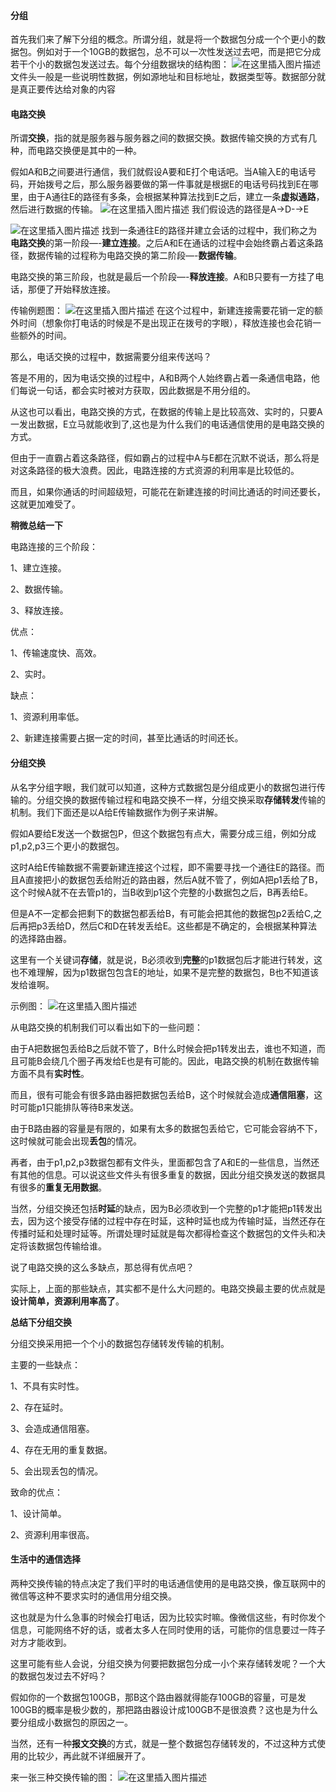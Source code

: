 #### 分组

首先我们来了解下分组的概念。所谓分组，就是将一个数据包分成一个个更小的数据包。例如对于一个10GB的数据包，总不可以一次性发送过去吧，而是把它分成若干个小的数据包发送过去。每个分组数据块的结构图：
![在这里插入图片描述](https://img-blog.csdnimg.cn/20200208203544592.png)
文件头一般是一些说明性数据，例如源地址和目标地址，数据类型等。数据部分就是真正要传达给对象的内容

#### 电路交换

所谓**交换**，指的就是服务器与服务器之间的数据交换。数据传输交换的方式有几种，而电路交换便是其中的一种。

假如A和B之间要进行通信，我们就假设A要和E打个电话吧。当A输入E的电话号码，开始拨号之后，那么服务器要做的第一件事就是根据E的电话号码找到E在哪里，由于A通往E的路径有多条，会根据某种算法找到E之后，建立一条**虚拟通路**，然后进行数据的传输。
![在这里插入图片描述](https://img-blog.csdnimg.cn/2020020820372751.png?x-oss-process=image/watermark,type_ZmFuZ3poZW5naGVpdGk,shadow_10,text_aHR0cHM6Ly9ibG9nLmNzZG4ubmV0L20wXzM3OTA3Nzk3,size_16,color_FFFFFF,t_70)
我们假设选的路径是A→D-→E

![在这里插入图片描述](https://img-blog.csdnimg.cn/20200208203757384.png?x-oss-process=image/watermark,type_ZmFuZ3poZW5naGVpdGk,shadow_10,text_aHR0cHM6Ly9ibG9nLmNzZG4ubmV0L20wXzM3OTA3Nzk3,size_16,color_FFFFFF,t_70)
找到一条通往E的路径并建立会话的过程中，我们称之为**电路交换**的第一阶段—-**建立连接**。之后A和E在通话的过程中会始终霸占着这条路径，数据传输的过程称为电路交换的第二阶段—-**数据传输**。

电路交换的第三阶段，也就是最后一个阶段—-**释放连接**。A和B只要有一方挂了电话，那便了开始释放连接。

传输例题图：
![在这里插入图片描述](https://img-blog.csdnimg.cn/20200208203856560.png)
在这个过程中，新建连接需要花销一定的额外时间（想象你打电话的时候是不是出现正在拨号的字眼），释放连接也会花销一些额外的时间。

那么，电话交换的过程中，数据需要分组来传送吗？

答是不用的，因为电话交换的过程中，A和B两个人始终霸占着一条通信电路，他们每说一句话，都会实时被对方获取，因此数据是不用分组的。

从这也可以看出，电路交换的方式，在数据的传输上是比较高效、实时的，只要A一发出数据，E立马就能收到了,这也是为什么我们的电话通信使用的是电路交换的方式。

但由于一直霸占着这条路径，假如霸占的过程中A与E都在沉默不说话，那么将是对这条路径的极大浪费。因此，电路连接的方式资源的利用率是比较低的。

而且，如果你通话的时间超级短，可能花在新建连接的时间比通话的时间还要长，这就更加难受了。

**稍微总结一下**

电路连接的三个阶段：

1、建立连接。

2、数据传输。

3、释放连接。

优点：

1、传输速度快、高效。

2、实时。

缺点：

1、资源利用率低。

2、新建连接需要占据一定的时间，甚至比通话的时间还长。

#### 分组交换

从名字分组字眼，我们就可以知道，这种方式数据包是分组成更小的数据包进行传输的。分组交换的数据传输过程和电路交换不一样，分组交换采取**存储转发**传输的机制。我们下面还是以A给E传输数据作为例子来讲解。

假如A要给E发送一个数据包P，但这个数据包有点大，需要分成三组，例如分成p1,p2,p3三个更小的数据包。

这时A给E传输数据不需要新建连接这个过程，即不需要寻找一个通往E的路径。而且A直接把小的数据包丢给附近的路由器，然后A就不管了，例如A把p1丢给了B，这个时候A就不在去管p1的，当B收到p1这个完整的小数据包之后，B再丢给E。

但是A不一定都会把剩下的数据包都丢给B，有可能会把其他的数据包p2丢给C,之后再把p3丢给D，然后C和D在转发丢给E。这些都是不确定的，会根据某种算法的选择路由器。

这里有一个关键词**存储**，就是说，B必须收到**完整**的p1数据包后才能进行转发，这也不难理解，因为p1数据包包含E的地址，如果不是完整的数据包，B也不知道该发给谁啊。

示例图：
![在这里插入图片描述](https://img-blog.csdnimg.cn/20200208204209822.png)

从电路交换的机制我们可以看出如下的一些问题：

由于A把数据包丢给B之后就不管了，B什么时候会把p1转发出去，谁也不知道，而且可能B会绕几个圈子再发给E也是有可能的。因此，电路交换的机制在数据传输方面不具有**实时性**。

而且，很有可能会有很多路由器把数据包丢给B，这个时候就会造成**通信阻塞**，这时可能p1只能排队等待B来发送。

由于B路由器的容量是有限的，如果有太多的数据包丢给它，它可能会容纳不下，这时候就可能会出现**丢包**的情况。

再者，由于p1,p2,p3数据包都有文件头，里面都包含了A和E的一些信息，当然还有其他的信息。可以说这些文件头有很多重复的数据，因此分组交换发送的数据具有很多的**重复无用数据**。

当然，分组交换还包括**时延**的缺点，因为B必须收到一个完整的p1才能把p1转发出去，因为这个接受存储的过程中存在时延，这种时延也成为传输时延，当然还存在传播时延和处理时延等。所谓处理时延就是每次都得检查这个数据包的文件头和决定将该数据包传输给谁。

说了电路交换的这么多缺点，那总得有优点吧？

实际上，上面的那些缺点，其实都不是什么大问题的。电路交换最主要的优点就是**设计简单，资源利用率高了**。

**总结下分组交换**

分组交换采用把一个个小的数据包存储转发传输的机制。

主要的一些缺点：

1、不具有实时性。

2、存在延时。

3、会造成通信阻塞。

4、存在无用的重复数据。

5、会出现丢包的情况。

致命的优点：

1、设计简单。

2、资源利用率很高。

#### 生活中的通信选择

两种交换传输的特点决定了我们平时的电话通信使用的是电路交换，像互联网中的微信等这种不要求实时的通信用分组交换。

这也就是为什么急事的时候会打电话，因为比较实时嘛。像微信这些，有时你发个信息，可能网络不好的话，或者太多人在同时使用的话，可能你的信息要过一阵子对方才能收到。

这里可能有些人会说，分组交换为何要把数据包分成一小个来存储转发呢？一个大的数据包发过去不好吗？

假如你的一个数据包100GB，那B这个路由器就得能存100GB的容量，可是发100GB的概率是极少数的，那把路由器设计成100GB不是很浪费？这也是为什么要分组成小数据包的原因之一。

当然，还有一种**报文交换**的方式，就是一整个数据包存储转发的，不过这种方式使用的比较少，再此就不详细展开了。

来一张三种交换传输的图：
![在这里插入图片描述](https://img-blog.csdnimg.cn/20200208204548767.png?x-oss-process=image/watermark,type_ZmFuZ3poZW5naGVpdGk,shadow_10,text_aHR0cHM6Ly9ibG9nLmNzZG4ubmV0L20wXzM3OTA3Nzk3,size_16,color_FFFFFF,t_70)

